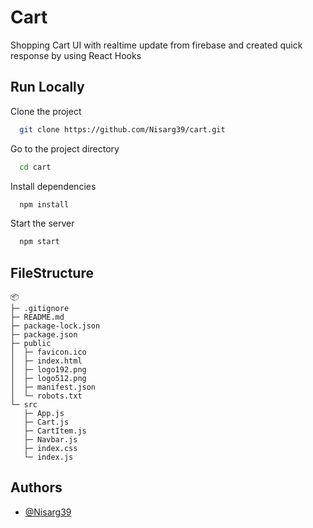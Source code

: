 
# Cart

Shopping Cart UI with realtime update from firebase and created quick response by using React Hooks


## Run Locally

Clone the project

```bash
  git clone https://github.com/Nisarg39/cart.git
```

Go to the project directory

```bash
  cd cart
```

Install dependencies

```bash
  npm install
```

Start the server

```bash
  npm start
```


## FileStructure

```
📦 
├─ .gitignore
├─ README.md
├─ package-lock.json
├─ package.json
├─ public
│  ├─ favicon.ico
│  ├─ index.html
│  ├─ logo192.png
│  ├─ logo512.png
│  ├─ manifest.json
│  └─ robots.txt
└─ src
   ├─ App.js
   ├─ Cart.js
   ├─ CartItem.js
   ├─ Navbar.js
   ├─ index.css
   └─ index.js
```




## Authors

- [@Nisarg39](https://github.com/Nisarg39)

